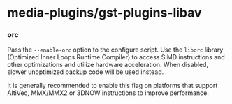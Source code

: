 # media-plugins/gst-plugins-libav

### orc
Pass the `--enable-orc` option to the configure script. Use the `liborc` library (Optimized Inner Loops Runtime Compiler) to access SIMD instructions and other optimizations and utilize hardware acceleration. When disabled, slower unoptimized backup code will be used instead.

It is generally recommended to enable this flag on platforms that support AltiVec, MMX/MMX2 or 3DNOW instructions to improve performance.
